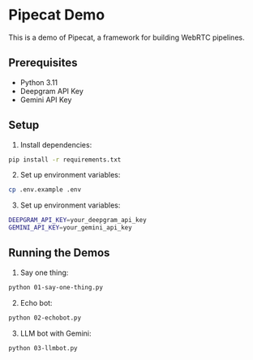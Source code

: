 # Pipecat Demo

This is a demo of Pipecat, a framework for building WebRTC pipelines.

## Prerequisites

- Python 3.11
- Deepgram API Key
- Gemini API Key

## Setup

1. Install dependencies:
```bash
pip install -r requirements.txt
```

2. Set up environment variables:
```bash
cp .env.example .env
```

3. Set up environment variables:
```bash
DEEPGRAM_API_KEY=your_deepgram_api_key
GEMINI_API_KEY=your_gemini_api_key
```

## Running the Demos

1. Say one thing:
```bash
python 01-say-one-thing.py
```

2. Echo bot:
```bash
python 02-echobot.py
```

3. LLM bot with Gemini:
```bash
python 03-llmbot.py
```
